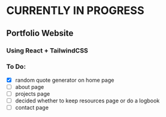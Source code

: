 # CURRENTLY IN PROGRESS
## Portfolio Website
### Using React + TailwindCSS

### To Do:
- [x] random quote generator on home page
- [ ] about page
- [ ] projects page
- [ ] decided whether to keep resources page or do a logbook
- [ ] contact page
